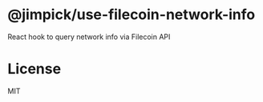 @jimpick/use-filecoin-network-info
==================================

React hook to query network info via Filecoin API

# License

MIT
